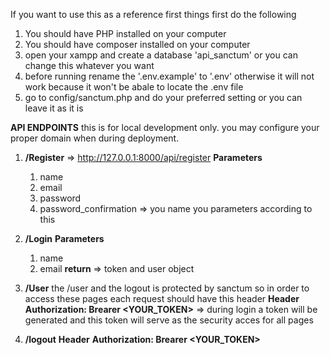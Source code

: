 If you want to use this as a reference
first things first do the following

1. You should have PHP installed on your computer
2. You should have composer installed on your computer
3. open your xampp and create a database 'api_sanctum' or you can change this whatever you want
4. before running rename the '.env.example' to '.env' otherwise it will not work because it won't be abale to locate the .env file
5. go to config/sanctum.php and do your preferred setting or you can leave it as it is

**API ENDPOINTS**
this is for local development only. you may configure your proper domain when during deployment.

1. **/Register** => http://127.0.0.1:8000/api/register
   **Parameters**
    1. name
    2. email
    3. password
    4. password_confirmation => you name you parameters according to this
       
2. **/Login**
   **Parameters**
   1. name
   2. email
**return** => token and user object

3. **/User**
the /user and the logout is protected by sanctum so in order to access these pages each request should have this header
**Header**
**Authorization: Brearer <YOUR_TOKEN>** => during login a token will be generated and this token will serve as the security acces for all pages

4. **/logout**
**Header**
**Authorization: Brearer <YOUR_TOKEN>**
